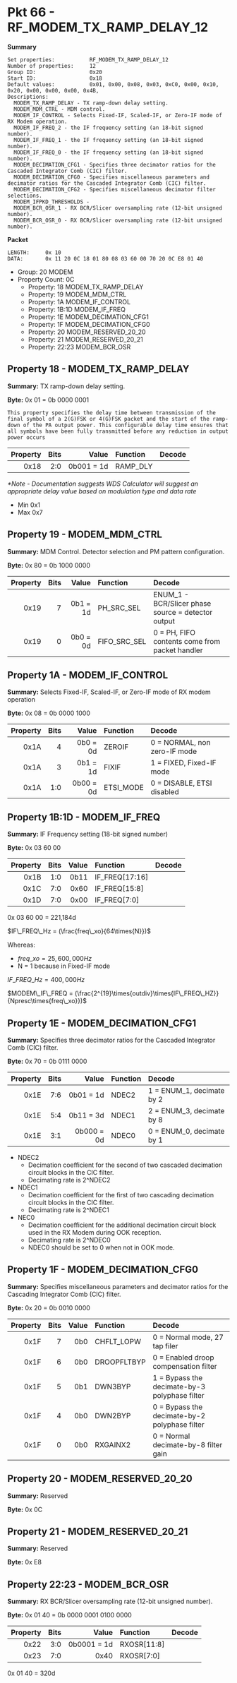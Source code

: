 # Pkt 66 - RF_MODEM_TX_RAMP_DELAY_12


**Summary**
```
Set properties:           RF_MODEM_TX_RAMP_DELAY_12
Number of properties:     12
Group ID:                 0x20
Start ID:                 0x18
Default values:           0x01, 0x00, 0x08, 0x03, 0xC0, 0x00, 0x10, 0x20, 0x00, 0x00, 0x00, 0x4B, 
Descriptions:
  MODEM_TX_RAMP_DELAY - TX ramp-down delay setting.
  MODEM_MDM_CTRL - MDM control.
  MODEM_IF_CONTROL - Selects Fixed-IF, Scaled-IF, or Zero-IF mode of RX Modem operation.
  MODEM_IF_FREQ_2 - the IF frequency setting (an 18-bit signed number).
  MODEM_IF_FREQ_1 - the IF frequency setting (an 18-bit signed number).
  MODEM_IF_FREQ_0 - the IF frequency setting (an 18-bit signed number).
  MODEM_DECIMATION_CFG1 - Specifies three decimator ratios for the Cascaded Integrator Comb (CIC) filter.
  MODEM_DECIMATION_CFG0 - Specifies miscellaneous parameters and decimator ratios for the Cascaded Integrator Comb (CIC) filter.
  MODEM_DECIMATION_CFG2 - Specifies miscellaneous decimator filter selections.
  MODEM_IFPKD_THRESHOLDS - 
  MODEM_BCR_OSR_1 - RX BCR/Slicer oversampling rate (12-bit unsigned number).
  MODEM_BCR_OSR_0 - RX BCR/Slicer oversampling rate (12-bit unsigned number).
```

**Packet**
```
LENGTH:     0x 10
DATA:       0x 11 20 0C 18 01 80 08 03 60 00 70 20 0C E8 01 40
```
- Group:            20  MODEM
- Property Count:   0C
  - Property:       18      MODEM_TX_RAMP_DELAY
  - Property:       19      MODEM_MDM_CTRL
  - Property:       1A      MODEM_IF_CONTROL
  - Property:       1B:1D   MODEM_IF_FREQ
  - Property:       1E      MODEM_DECIMATION_CFG1
  - Property:       1F      MODEM_DECIMATION_CFG0
  - Property:       20      MODEM_RESERVED_20_20
  - Property:       21      MODEM_RESERVED_20_21
  - Property:       22:23   MODEM_BCR_OSR

## Property 18 - MODEM_TX_RAMP_DELAY

**Summary:**    TX ramp-down delay setting.

**Byte:**       0x 01 = 0b 0000 0001

```
This property specifies the delay time between transmission of the final symbol of a 2(G)FSK or 4(G)FSK packet and the start of the ramp-down of the PA output power. This configurable delay time ensures that all symbols have been fully transmitted before any reduction in output power occurs
```


| Property | Bits | Value      | Function                | Decode   |
| -------: | ---: | ----:      | :-------                | :-----   |
| 0x18     | 2:0  | 0b001 = 1d | RAMP_DLY                |          |

*\*Note - Documentation suggests WDS Calculator will suggest an appropriate delay value based on modulation type and data rate*

- Min 0x1
- Max 0x7

## Property 19 - MODEM_MDM_CTRL

**Summary:**    MDM Control. Detector selection and PM pattern configuration.

**Byte:**       0x 80  = 0b 1000 0000

| Property | Bits | Value      | Function                | Decode   |
| -------: | ---: | ----:      | :-------                | :-----   |
| 0x19     | 7    | 0b1 = 1d   | PH_SRC_SEL              | ENUM_1 - BCR/Slicer phase source = detector output |
| 0x19     | 0    | 0b0 = 0d   | FIFO_SRC_SEL            | 0 = PH, FIFO contents come from packet handler |

## Property 1A - MODEM_IF_CONTROL

**Summary:**     Selects Fixed-IF, Scaled-IF, or Zero-IF mode of RX modem operation

**Byte:**        0x 08 = 0b 0000 1000

| Property | Bits | Value      | Function                | Decode   |
| -------: | ---: | ----:      | :-------                | :-----   |
| 0x1A     | 4    | 0b0 = 0d   | ZEROIF                  | 0 = NORMAL, non zero-IF mode |
| 0x1A     | 3    | 0b1 = 1d   | FIXIF                   | 1 = FIXED, Fixed-IF mode |
| 0x1A     | 1:0  | 0b00 = 0d  | ETSI_MODE               | 0 = DISABLE, ETSI disabled |

## Property 1B:1D - MODEM_IF_FREQ

**Summary:**    IF Frequency setting (18-bit signed number)

**Byte:**       0x 03 60 00

| Property | Bits | Value      | Function                | Decode   |
| -------: | ---: | ----:      | :-------                | :-----   |
| 0x1B     | 1:0  | 0b11       | IF_FREQ[17:16]          |          | 
| 0x1C     | 7:0  | 0x60       | IF_FREQ[15:8]           |          |
| 0x1D     | 7:0  | 0x00       | IF_FREQ[7:0]            |          |

0x 03 60 00 = 221,184d

$IF\_FREQ\_Hz = (\frac{freq\_xo}{64\times{N}})$

Whereas:
- $freq\_xo = 25,600,000 Hz$
- N = 1 because in Fixed-IF mode

$IF\_FREQ\_Hz = 400,000 Hz$

$MODEM\_IF\_FREQ = (\frac{2^{19}\times{outdiv}\times{IF\_FREQ\_HZ}}{Npresc\times{freq\_xo}})$

## Property 1E - MODEM_DECIMATION_CFG1

**Summary:**    Specifies three decimator ratios for the Cascaded Integrator Comb (CIC) filter.

**Byte:**       0x 70 = 0b 0111 0000

| Property | Bits | Value      | Function                | Decode   |
| -------: | ---: | ----:      | :-------                | :-----   |
| 0x1E     | 7:6  | 0b01 = 1d  | NDEC2                   | 1 = ENUM_1, decimate by 2 |
| 0x1E     | 5:4  | 0b11 = 3d  | NDEC1                   | 2 = ENUM_3, decimate by 8 |
| 0x1E     | 3:1  | 0b000 = 0d | NDEC0                   | 0 = ENUM_0, decimate by 1 |

- NDEC2
   - Decimation coefficient for the second of two cascaded decimation circuit blocks in the CIC filter.
   - Decimating rate is 2^NDEC2
- NDEC1
   -  Decimation coefficient for the first of two cascading decimation circuit blocks in the CIC filter.
    - Decimating rate is 2^NDEC1
- NEC0
    - Decimation coefficient for the additional decimation circuit block used in the RX Modem during OOK reception.
    - Decimating rate is 2^NDEC0
    - NDEC0 should be set to 0 when not in OOK mode. 

## Property 1F - MODEM_DECIMATION_CFG0

**Summary:**    Specifies miscellaneous parameters and decimator ratios for the Cascading Integrator Comb (CIC) filter.

**Byte:**       0x 20 = 0b 0010 0000

| Property | Bits | Value      | Function                | Decode   |
| -------: | ---: | ----:      | :-------                | :-----   |
| 0x1F     | 7    | 0b0        | CHFLT_LOPW              | 0 = Normal mode, 27 tap filer |
| 0x1F     | 6    | 0b0        | DROOPFLTBYP             | 0 = Enabled droop compensation filter |
| 0x1F     | 5    | 0b1        | DWN3BYP                 | 1 = Bypass the decimate-by-3 polyphase filter |
| 0x1F     | 4    | 0b0        | DWN2BYP                 | 0 = Bypass the decimate-by-2 polyphase filter |
| 0x1F     | 0    | 0b0        | RXGAINX2                | 0 = Normal decimate-by-8 filter gain |

## Property 20 - MODEM_RESERVED_20_20

**Summary:**    Reserved

**Byte:**       0x 0C

## Property 21 - MODEM_RESERVED_20_21

**Summary:**    Reserved

**Byte:**       0x E8


## Property 22:23 - MODEM_BCR_OSR

**Summary:**    RX BCR/Slicer oversampling rate (12-bit unsigned number).

**Byte:**       0x 01 40 = 0b 0000 0001 0100 0000

| Property | Bits | Value       | Function                | Decode   |
| -------: | ---: | ----:       | :-------                | :-----   |
| 0x22     | 3:0  | 0b0001 = 1d | RXOSR[11:8]             |          |
| 0x23     | 7:0  | 0x40        | RXOSR[7:0]              |          | 

0x 01 40 = 320d